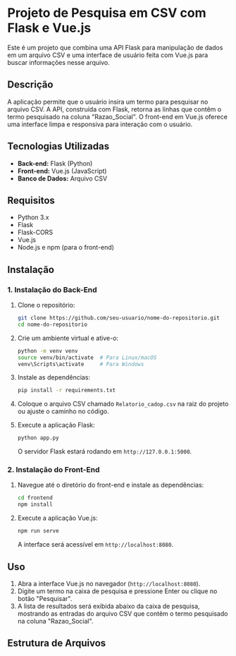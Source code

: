 # Projeto de Pesquisa em CSV com Flask e Vue.js

Este é um projeto que combina uma API Flask para manipulação de dados em um arquivo CSV e uma interface de usuário feita com Vue.js para buscar informações nesse arquivo.

## Descrição

A aplicação permite que o usuário insira um termo para pesquisar no arquivo CSV. A API, construída com Flask, retorna as linhas que contêm o termo pesquisado na coluna "Razao_Social". O front-end em Vue.js oferece uma interface limpa e responsiva para interação com o usuário.

## Tecnologias Utilizadas

- **Back-end:** Flask (Python)
- **Front-end:** Vue.js (JavaScript)
- **Banco de Dados:** Arquivo CSV

## Requisitos

- Python 3.x
- Flask
- Flask-CORS
- Vue.js
- Node.js e npm (para o front-end)

## Instalação

### 1. Instalação do Back-End

1. Clone o repositório:

    ```bash
    git clone https://github.com/seu-usuario/nome-do-repositorio.git
    cd nome-do-repositorio
    ```

2. Crie um ambiente virtual e ative-o:

    ```bash
    python -m venv venv
    source venv/bin/activate  # Para Linux/macOS
    venv\Scripts\activate     # Para Windows
    ```

3. Instale as dependências:

    ```bash
    pip install -r requirements.txt
    ```

4. Coloque o arquivo CSV chamado `Relatorio_cadop.csv` na raiz do projeto ou ajuste o caminho no código.

5. Execute a aplicação Flask:

    ```bash
    python app.py
    ```

   O servidor Flask estará rodando em `http://127.0.0.1:5000`.

### 2. Instalação do Front-End

1. Navegue até o diretório do front-end e instale as dependências:

    ```bash
    cd frontend
    npm install
    ```

2. Execute a aplicação Vue.js:

    ```bash
    npm run serve
    ```

   A interface será acessível em `http://localhost:8080`.

## Uso

1. Abra a interface Vue.js no navegador (`http://localhost:8080`).
2. Digite um termo na caixa de pesquisa e pressione Enter ou clique no botão "Pesquisar".
3. A lista de resultados será exibida abaixo da caixa de pesquisa, mostrando as entradas do arquivo CSV que contêm o termo pesquisado na coluna "Razao_Social".

## Estrutura de Arquivos

